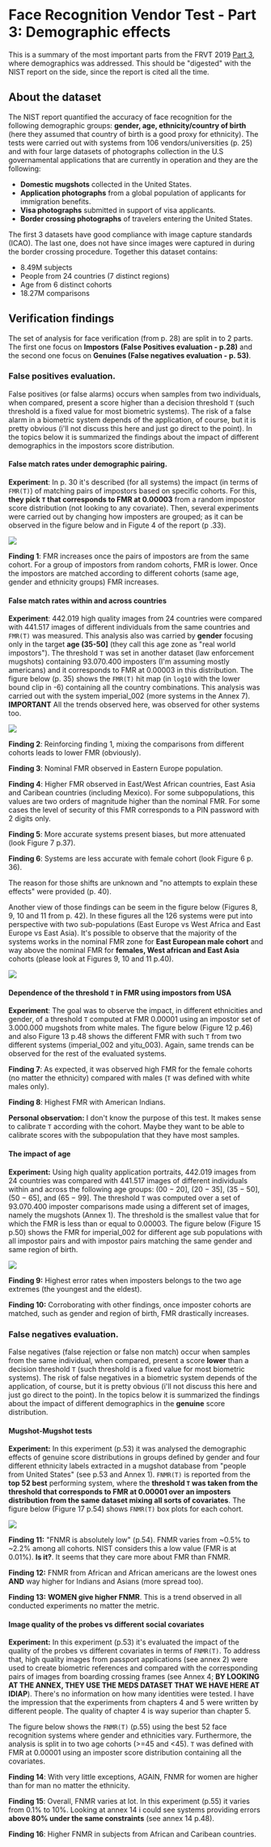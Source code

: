 # Face Recognition Vendor Test - Part 3: Demographic effects

This is a summary of the most important parts from the FRVT 2019 [Part 3](https://nvlpubs.nist.gov/nistpubs/ir/2019/NIST.IR.8280.pdf), where demographics was addressed.
This should be "digested" with the NIST report on the side, since the report is cited all the time.

## About the dataset

The NIST report quantified the accuracy of face recognition for the following demographic groups: **gender, age, ethnicity/country of birth** (here they assumed that country of birth is a good proxy for ethnicity).
The tests were carried out with systems from 106 vendors/universities (p. 25) and with four large datasets of photographs collection in the U.S governamental applications that are currently in operation and they are the following:  

 - **Domestic mugshots** collected in the United States.
 - **Application photographs** from a global population of applicants for immigration benefits.
 - **Visa photographs** submitted in support of visa applicants.
 - **Border crossing photographs** of travelers entering the United States.

The first 3 datasets have good compliance with image capture standards (ICAO).
The last one, does not have since images were captured in during the border crossing procedure.
Together this dataset contains:

  - 8.49M subjects
  - People from 24 countries (7 distinct regions)
  - Age from 6 distinct cohorts
  - 18.27M comparisons 


## Verification findings

The set of analysis for face verification (from p. 28) are split in to 2 parts.
The first one focus on **Impostors (False Positives evaluation - p.28)** and the second one focus on **Genuines (False negatives evaluation - p. 53)**.


### False positives evaluation.

False positives (or false alarms) occurs when samples from two individuals, when compared, present a score higher than a decision threshold `T` (such threshold is a fixed value for most biometric systems).
The risk of a false alarm in a biometric system depends of the application, of course, but it is pretty obvious (i'll not discuss this here and just go direct to the point).
In the topics below it is summarized the findings about the impact of different demographics in the impostors score distribution.


#### False match rates under demographic pairing.

**Experiment**: In p. 30 it's described (for all systems) the impact (in terms of `FMR(T)`) of matching pairs of impostors based on specific cohorts.
For this, **they pick `T` that corresponds to FMR at 0.00003** from a random impostor score distribution (not looking to any covariate).
Then, several experiments were carried out by changing how imposters are grouped; as it can be observed in the figure below and in Figute 4 of the report (p .33).
  

![](frvt_images/figure3.png)


**Finding 1**: FMR increases once the pairs of impostors are from the same cohort.
For a group of impostors from random cohorts, FMR is lower.
Once the impostors are matched according to different cohorts (same age, gender and ethnicity groups) FMR increases.


#### False match rates within and across countries

**Experiment**: 442.019 high quality images from 24 countries were compared with 441.517 images of different individuals from the same countries and `FMR(T)` was measured.
This analysis also was carried by **gender** focusing only in the target **age (35-50]**  (they call this age zone as "real world impostors").
The threshold `T` was set in another dataset (law enforcement mugshots) containing 93.070.400 imposters (I'm assuming mostly americans) and it corresponds to FMR at 0.00003 in this distribution.
The figure below (p. 35) shows the `FMR(T)` hit map (in `log10` with the lower bound clip in -6) containing all the country combinations.
This analysis was carried out with the system imperial\_002 (more systems in the Annex 7).
**IMPORTANT** All the trends observed here, was observed for other systems too.

![](frvt_images/figure5.png)


**Finding 2**: Reinforcing finding 1, mixing the comparisons from different cohorts leads to lower FMR (obviously).

**Finding 3**: Nominal FMR observed in Eastern Europe population.

**Finding 4**: Higher FMR observed in East/West African countries, East Asia and Caribean countries (including Mexico). For some subpopulations, this values are two orders of magnitude higher than the nominal FMR. For some cases the level of security of this FMR corresponds to a PIN password with 2 digits only.

**Finding 5**: More accurate systems present biases, but more attenuated (look Figure 7 p.37).

**Finding 6**: Systems are less accurate with female cohort (look Figure 6 p. 36).

The reason for those shifts are unknown and "no attempts to explain these effects" were provided (p. 40).

Another view of those findings can be seem in the figure below (Figures 8, 9, 10 and 11 from p. 42).
In these figures all the 126 systems were put into perspective with two sub-populations (East Europe vs West Africa and East Europe vs East Asia).
It's possible to observe that the majority of the systems works in the nominal FMR zone for **East European male cohort** and way above the nominal FMR for **females, West african and East Asia** cohorts (please look at Figures 9, 10 and 11 p.40).

![](frvt_images/figure8.png)

#### Dependence of the threshold `T` in FMR using impostors from USA


**Experiment**: The goal was to observe the impact, in different ethnicities and gender, of a threshold `T` computed at FMR 0.00001 using an impostor set of 3.000.000 mugshots from white males.
The figure below (Figure 12 p.46) and also Figure 13 p.48 shows the different FMR with such `T` from two different systems (imperial\_002 and yitu_003).
Again, same trends can be observed for the rest of the evaluated systems.

**Finding 7**: As expected, it was observed high FMR for the female cohorts (no matter the ethnicity) compared with males (`T` was defined with white males only).

**Finding 8**: Highest FMR with American Indians.

**Personal observation:** I don't know the purpose of this test.
It makes sense to calibrate `T` according with the cohort.
Maybe they want to be able to calibrate scores with the subpopulation that they have most samples.


#### The impact of age

**Experiment:** Using high quality application portraits, 442.019 images from 24 countries was compared with 441.517 images of different individuals within and across the following age groups: (00 − 20], (20 − 35], (35 − 50], (50 − 65], and (65 − 99].
The threshold `T` was computed over a set of 93.070.400 imposter comparisons made using a different set of images, namely the mugshots (Annex 1).
The threshold is the smallest value that for which the FMR is less than or equal to 0.00003.
The figure below (Figure 15 p.50) shows the FMR for imperial\_002 for different age sub populations with all impostor pairs and with impostor pairs matching the same gender and same region of birth.

![](frvt_images/figure15.png)

**Finding 9:** Highest error rates when imposters belongs to the two age extremes (the youngest and the eldest).

**Finding 10:** Corroborating with other findings, once imposter cohorts are matched, such as gender and region of birth, FMR drastically increases.


### False negatives evaluation.

False negatives (false rejection or false non match) occur when samples from the same individual, when compared, present a score **lower** than a decision threshold `T` (such threshold is a fixed value for most biometric systems).
The risk of false negatives in a biometric system depends of the application, of course, but it is pretty obvious (i'll not discuss this here and just go direct to the point).
In the topics below it is summarized the findings about the impact of different demographics in the **genuine** score distribution.


#### Mugshot-Mugshot tests 

**Experiment:** In this experiment (p.53) it was analysed the demographic effects of genuine score distributions in groups defined by gender and four different ethnicity labels extracted in a mugshot database from "people from United States" (see p.53 and Annex 1).
`FNMR(T)` is reported from the **top 52 best** performing system, where the **threshold `T` was taken from the threshold that corresponds to FMR at 0.00001 over an imposters distribution from the same dataset mixing all sorts of covariates**.
The figure below (Figure 17 p.54) shows `FNMR(T)` box plots for each cohort.


![](frvt_images/figure17.png)


**Finding 11:** "FNMR is absolutely low" (p.54). FNMR varies from ~0.5% to ~2.2% among all cohorts. NIST considers this a low value (FMR is at 0.01%). **Is it?**. It seems that they care more about FMR than FNMR.

**Finding 12:** FNMR from African and African americans are the lowest ones **AND** way higher for Indians and Asians (more spread too).

**Finding 13:** **WOMEN give higher FNMR**. This is a trend observed in all conducted experiments no matter the metric.


#### Image quality of the probes vs different social covariates

**Experiment:** In this experiment (p.53) it's evaluated the impact of the quality of the probes vs different covariates in terms of `FNMR(T)`.
To address that, high quality images from passport applications (see annex 2) were used to create biometric references and compared with the corresponding pairs of images from boarding crossing frames (see Annex 4; **BY LOOKING AT THE ANNEX, THEY USE THE MEDS DATASET THAT WE HAVE HERE AT IDIAP**).
There's no information on how many identities were tested.
I have the impression that the experiments from chapters 4 and 5 were written by different people.
The quality of chapter 4 is way superior than chapter 5.

The figure below shows the `FNMR(T)` (p.55) using the best 52 face recognition systems where gender and ethnicities vary.
Furthermore, the analysis is split in to two age cohorts (>=45 and <45).
`T` was defined with FMR at 0.00001 using an imposter score distribution containing all the covariates.

**Finding 14**: With very little exceptions, AGAIN, FNMR for women are higher than for man no matter the ethnicity.

**Finding 15**: Overall, FNMR varies at lot. In this experiment (p.55) it varies from 0.1% to 10%. 
Looking at annex 14 i could see systems providing errors **above 80% under the same constraints** (see annex 14 p.48).

**Finding 16**: Higher FNMR in subjects from African and Caribean countries.


